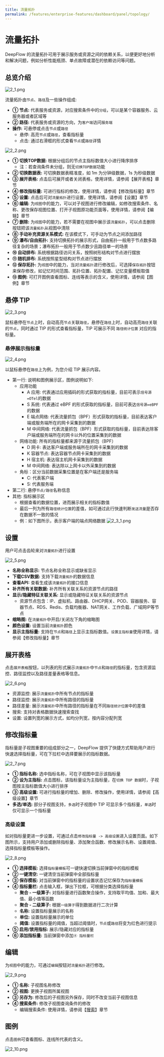 ```yaml
---
title: 流量拓扑
permalink: /features/enterprise-features/dashboard/panel/topology/
---
```

# 流量拓扑

DeepFlow 的流量拓扑可用于展示服务或资源之间的依赖关系，以便更好地分析和解决问题，例如分析性能瓶颈、单点故障或潜在的依赖访问等问题。

## 总览介绍

![2_1.png](https://yunshan-guangzhou.oss-cn-beijing.aliyuncs.com/pub/pic/202309196509170253aed.png)

流量拓扑由`节点`、`路径`及一些操作组成:

- **① 节点:** 代表服务或资源，对应搜索条件中的`分组`，可以是某个容器服务、云服务器或者区域等
- **② 路径:** 代表服务或资源的方向，为`客户端`访问`服务端`
- **操作:** 可悬停或点击`节点`或`路径`
  - 悬停: 高亮`节点`或`路径`，查看指标量
  - 点击: 通过右滑框的形式查看`节点`或`路径`详情

![2_2.png](https://yunshan-guangzhou.oss-cn-beijing.aliyuncs.com/pub/pic/2023091965093c2239c31.png)

- **① 切换TOP数据:** 根据分组后的节点主指标数值大小进行降序排序
  - 注：若查询条件未分组，则无`切换TOP数据`功能
- **② 切换数据表:** 可切换数据表精准度，如 1m 为分钟级数据，1s 为秒级数据
- **③ 展开表格:** 点击后可展开或者关闭表格，使用详情，请参阅【展开表格】章节
- **④ 修改指标量:** 可进行指标的修改，使用详情，请参阅【修改指标量】章节
- **⑤ 设置:** 点击后可对`流量拓扑`进行设置，使用详情，请参阅【设置】章节
- **⑥ 编辑:** 为`视图`中的能力，可以对子视图进行修改编辑，如修改搜索条件、名称、更改保存视图位置、打开子视图原功能页面等，使用详情，请参阅【编辑】章节
- **⑦ 删除:** 为`视图`中的能力，若不需要在视图中展示该`流量拓扑`，可以点击删除按钮把该`流量拓扑`从视图中清除
- **⑧  手动补充资源关系模式:** 在该模式下，可手动为节点之间添加路径
- **⑨  瀑布/自由拓扑:** 支持切换拓扑的展示形式，自由拓扑一般用于节点数多路径复杂的场景；瀑布拓扑一般用于节点数少且路径单一的场景
- **⑩  自动排布:** 系统根据路径访问关系，按照树形结构对节点进行摆放
- **⑪  随机排布:** 系统按照星型结构对节点进行摆放
- **⑫  保存拓扑:** 为`视图`中的能力，当对`流量拓扑`进行修改后，可选择`保存拓扑`按钮来保存修改，如记忆时间范围、拓扑位置、拓扑配置、记忆变量模板取值
- **⑬ 图例:** 可打开图例查看图标、连线等表示的含义，使用详情，请参阅【图例】章节

## 悬停 TIP

![2_3.png](https://yunshan-guangzhou.oss-cn-beijing.aliyuncs.com/pub/pic/20230919650917049cd3c.png)

鼠标悬停在`节点`上时，自动高亮`节点`关联`路径`，悬停在`路径`上时，自动高亮`路径`关联的`节点`，同时通过 TIP 的形式查看指标量，TIP 可展示不同 `路径统计位置` 对应的指标量。

### 悬停展示指标量

![2_4.png](https://yunshan-guangzhou.oss-cn-beijing.aliyuncs.com/pub/pic/20230919650917062390f.png)

以鼠标悬停在`路径`上为例，为您介绍 TIP 展示内容。

- 第一行: 说明和图例展示区，图例说明如下:
  - 应用功能
    - A 应用: 代表通过应用插码的形式获取的指标量，目前可表示`信号源=OTel`的数据
    - S 系统: 代表通过 eBPF 的形式获取的指标量，目前可表达`信号源=eBPF`的数据
    - E 端点网络: 代表流量抓包（BPF）形式获取的指标量，目前表达客户端或服务端所在的网卡采集到的数据
    - M 中间网络: 代表流量抓包（BPF）形式获取的指标量，目前表达除客户端或服务端所在的网卡以外的位置采集到的数据
  - 网络功能: 所有的指标量都来源于流量抓包（BPF）
    - D 网卡: 表达客户端或服务端所在的网卡采集到的数据
    - K 容器节点: 表达容器节点网卡采集到的数据
    - H 宿主机: 表达宿主机网卡采集到的数据
    - M 中间网络: 表达除以上网卡以外采集到的数据
  - 角标：区分当前数据采集位置是在客户端还是服务端
    - C: 代表客户端
    - S: 代表服务端
- 第二行: 悬停`节点/路径`名称信息
- 其他: 指标展示区
  - 根据查看的数据位置，进而展示相关的指标数值
  - 最后一列为所有`路径统计位置`的差值，如可通过此行快速判断`发送流量`是否存在数据不一致的情况
  - 例：如下图所示，表示客户端的端点网络数据
![2_3_1.png](https://yunshan-guangzhou.oss-cn-beijing.aliyuncs.com/pub/pic/202309196509427e1c1c9.png)

## 设置

用户可点击齿轮来对`流量拓扑`进行设置

![2_5.png](https://yunshan-guangzhou.oss-cn-beijing.aliyuncs.com/pub/pic/202309196509170721de1.png)

- **名称全称显示:** 节点名称全称显示或缺省显示
- **下载CSV数据:** 支持下载`流量拓扑`的数据信息
- **查看API:**  查看生成该`流量拓扑`的接口信息
- **补齐所有关联数据:** 补齐所有关联关系的资源节点的路径
- **显示/隐藏特征关联关系:** 显示或隐藏特征关联关系的资源节点
  - 资源节点包含：IP、虚拟机、路由器、DHCP网关、POD、容器服务、容器节点、RDS、Redis、负载均衡器、NAT网关、工作负载、广域网IP等节点
- **缩略图:** 在`流量拓扑`中开启/关闭左下角的缩略图
- **颜色设置:** 设置当前`流量拓扑`颜色
- **显示主指标量:** 支持在`节点`和`路径`上显示主指标数值。`设置主指标量`使用详情，请参阅【修改指标量】章节

## 展开表格

点击`展开表格`按钮，以列表的形式展示`流量拓扑`中`节点`和`路径`的指标量，包含资源监控、路径监控以及路径差量表格等信息。

![2_6.png](https://yunshan-guangzhou.oss-cn-beijing.aliyuncs.com/pub/pic/2023091965091707f4009.png)

- 资源监控: 展示`流量拓扑`中所有节点的指标量
- 路径监控: 展示`流量拓扑`中所有路径的指标量
- 路径差量: 展示`流量拓扑`中所有路径的指标量在不同`路径统计位置`中的差值
- 搜索: 支持对表格数据快速搜索查找
- 设置: 设置列宽的展示方式，如均分列宽，按内容分配列宽

## 修改指标量

指标量是子视图重要的组成部分之一，DeepFlow 提供了快捷方式帮助用户进行快速选择指标量，可在下拉栏中选择要展示的指标数据。

![2_7.png](https://yunshan-guangzhou.oss-cn-beijing.aliyuncs.com/pub/pic/202309196509170932512.png)

- **① 指标名称:** 选中指标名称，可在子视图中显示该指标量
- **② 设为主指标:** 点击图标，该指标量设为主指标量，在`切换 TOP 数据`时，子视图按主指标数值大小进行排序
- **③ 高级设置:** 可进行指标量的增加、删除、修改操作，使用详情，请参阅【高级设置】章节
- **多选/单选:** 部分子视图支持，`多选`时子视图中 TIP 可显示多个指标量，`单选`时仅可显示一个指标量

### 高级设置

如对指标量更进一步设置，可通过点击`修改指标量 -> 高级设置`进入设置页面。如下图所示，支持用户添加或删除指标量、添加聚合函数、修改展示名称、设置阈值、选择指标量模板等操作。

![2_8.png](https://yunshan-guangzhou.oss-cn-beijing.aliyuncs.com/pub/pic/2023091965091709aebea.png)

- **① 选择模板:** 选择`指标量模板`可一键快速切换当前弹窗中的指标模板
- **② 一键清空:** 一键清空当前弹窗中全部指标量
- **③ 保存模板:** 对当前弹窗中的指标量的设置状态记忆保存为`指标量模板`
- **④ 指标量栏:** 点击输入框，弹出下拉框，可根据分类选择指标量
  - **聚合 - 一级算子:** 对指标量进行函数聚合操作，支持取平均值、加和、最大值、最小值等函数
  - **聚合 - 二级算子:** 根据`一级算子`得到数据进行二次计算
  - **名称:** 设置指标量展示的名称
  - **单位:** 设置指标量展示的单位
  - **阈值:** 设置指标量的阈值，当超过阈值时，`节点`或`路径`将变为红色进行提示
- **⑤ 启用/禁用指标:** 展示/隐藏对应的指标量
- **⑥ 添加指标量:** 当前弹窗中添加`④ 指标量栏`

## 编辑

为`视图`中的能力，可通过`编辑`按钮对`流量拓扑`进行修改。

![2_9.png](https://yunshan-guangzhou.oss-cn-beijing.aliyuncs.com/pub/pic/2023091965091bb83ac9a.png)

- **① 名称:** 子视图名称修改
- **② 视图:** 更换子视图所属视图
- **③ 另存为:** 修改后的子视图另外保存，同时不改变当前子视图信息
- **④ 搜索条件:** 修改子视图查询条件的修改
  - 编辑搜索条件: 使用详情，请参阅【[搜索](../../query/overview/)】章节

## 图例

点击`图例`可查看图标、连线所代表的含义。

![2_10.png](https://yunshan-guangzhou.oss-cn-beijing.aliyuncs.com/pub/pic/202309196509170b4c72e.png)
